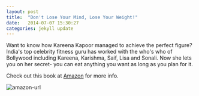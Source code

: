```yaml
---
layout: post
title:  "Don't Lose Your Mind, Lose Your Weight!"
date:   2014-07-07 15:30:27
categories: jekyll update
---
```


Want to know how Kareena Kapoor managed to achieve the perfect figure? India's top celebrity fitness guru has worked with the who's who of Bollywood including Kareena, Karishma, Saif, Lisa and Sonali. Now she lets you on her secret- you can eat anything you want as long as you plan for it.

Check out this book at [Amazon][amazon-url] for more info.

![amazon-url](/vinniblogsite/assets/HowToLoose.jpg)

[amazon-url]: http://www.amazon.com/Dont-Lose-Your-Mind-Weight/dp/8184001053
